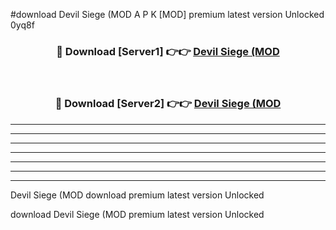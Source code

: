 #download Devil Siege (MOD A P K [MOD] premium latest version Unlocked 0yq8f 



<div align="center">
<h3>🔴 Download [Server1] 👉👉 <a href="https://apkdownload3.web.app/">Devil Siege (MOD</a></h3><br>

<h3>🔴 Download [Server2] 👉👉 <a href="https://apkdownload3.web.app/">Devil Siege (MOD</a></h3>
</div>





----------------------------------------------------------

----------------------------------------------------------

----------------------------------------------------------

----------------------------------------------------------

----------------------------------------------------------

----------------------------------------------------------

----------------------------------------------------------

Devil Siege (MOD download premium latest version Unlocked

download Devil Siege (MOD premium latest version Unlocked
